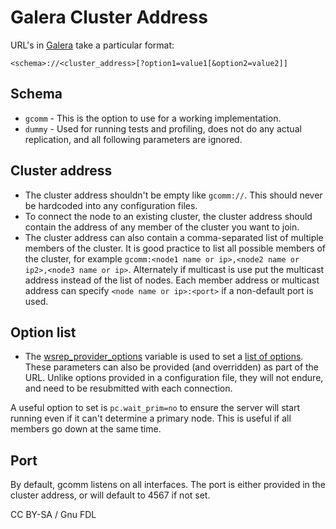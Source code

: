
# Galera Cluster Address

URL's in [Galera](/kb/en/galera/) take a particular format:


```
<schema>://<cluster_address>[?option1=value1[&option2=value2]]
```


## Schema


* `gcomm` - This is the option to use for a working implementation.
* `dummy` - Used for running tests and profiling, does not do any actual replication, and all following parameters are ignored.


## Cluster address


* The cluster address shouldn't be empty like `gcomm://`. This should never be hardcoded into any configuration files.
* To connect the node to an existing cluster, the cluster address should contain the address of any member of the cluster you want to join.
* The cluster address can also contain a comma-separated list of multiple members of the cluster. It is good practice to list all possible members of the cluster, for example `gcomm:<node1 name or ip>,<node2 name or ip2>,<node3 name or ip>`. Alternately if multicast is use put the multicast address instead of the list of nodes. Each member address or multicast address can specify `<node name or ip>:<port>` if a non-default port is used.


## Option list


* The [wsrep_provider_options](../reference/galera-cluster-system-variables.md#wsrep_provider_options) variable is used to set a [list of options](../reference/wsrep_provider_options.md). These parameters can also be provided (and overridden) as part of the URL. Unlike options provided in a configuration file, they will not endure, and need to be resubmitted with each connection.


A useful option to set is `pc.wait_prim=no` to ensure the server will start running even if it can't determine a primary node. This is useful if all members go down at the same time.


## Port


By default, gcomm listens on all interfaces. The port is either provided in the cluster address, or will default to 4567 if not set.


CC BY-SA / Gnu FDL

